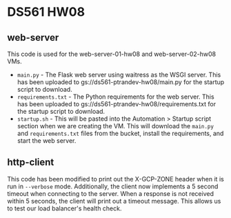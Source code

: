 # DS561 HW08

## web-server

This code is used for the web-server-01-hw08 and web-server-02-hw08 VMs.

- `main.py` - The Flask web server using waitress as the WSGI server. This has been uploaded to gs://ds561-ptrandev-hw08/main.py for the startup script to download.
- `requirements.txt` - The Python requirements for the web server. This has been uploaded to gs://ds561-ptrandev-hw08/requirements.txt for the startup script to download.
- `startup.sh` - This will be pasted into the Automation > Startup script section when we are creating the VM. This will download the `main.py` and `requirements.txt` files from the bucket, install the requirements, and start the web server.

## http-client

This code has been modified to print out the X-GCP-ZONE header when it is run in `--verbose` mode. Additionally, the client now implements a 5 second timeout when connecting to the server. When a response is not received within 5 seconds, the client will print out a timeout message. This allows us to test our load balancer's health check.